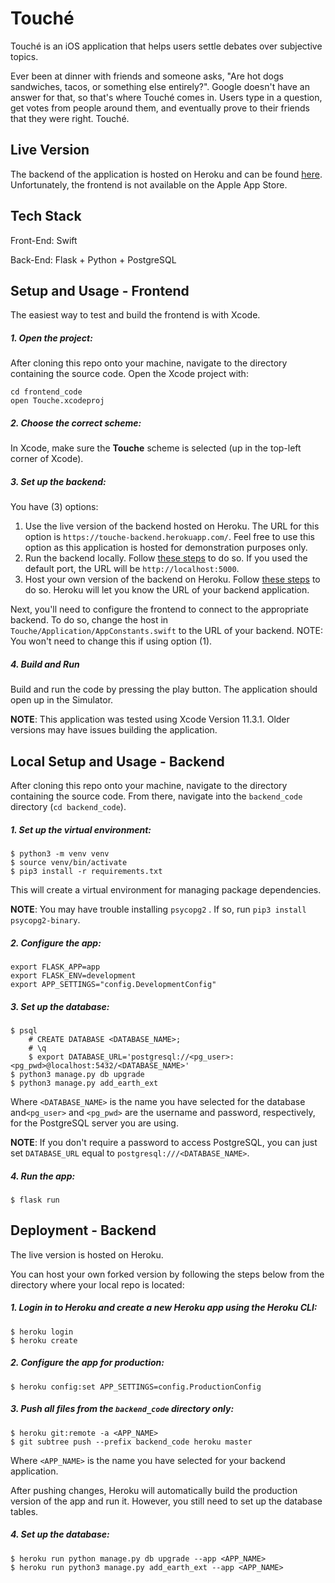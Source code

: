 # Touché

Touché is an iOS application that helps users settle debates over subjective topics.

Ever been at dinner with friends and someone asks, "Are hot dogs sandwiches, tacos, or something else entirely?". Google doesn't have an answer for that, so that's where Touché comes in. Users type in a question, get votes from people around them, and eventually prove to their friends that they were right. Touché.

## Live Version

The backend of the application is hosted on Heroku and can be found [here](https://touche-backend.herokuapp.com/). Unfortunately, the frontend is not available on the Apple App Store.

## Tech Stack

Front-End: Swift

Back-End: Flask + Python + PostgreSQL

## Setup and Usage - Frontend

The easiest way to test and build the frontend is with Xcode. 

##### 1. Open the project:

After cloning this repo onto your machine, navigate to the directory containing the source code. Open the Xcode project with:

```
cd frontend_code
open Touche.xcodeproj
```

##### 2. Choose the correct scheme:

In Xcode, make sure the **Touche** scheme is selected (up in the top-left corner of Xcode). 

##### 3. Set up the backend:

You have (3) options:

1. Use the live version of the backend hosted on Heroku. The URL for this option is `https://touche-backend.herokuapp.com/`. Feel free to use this option as this application is hosted for demonstration purposes only.
2. Run the backend locally. Follow [these steps](https://github.com/mmanhard/Touche#local-setup-and-usage---backend) to do so. If you used the default port, the URL will be `http://localhost:5000`.
3. Host your own version of the backend on Heroku. Follow [these steps](https://github.com/mmanhard/Touche#deployment---backend) to do so. Heroku will let you know the URL of your backend application.

Next, you'll need to configure the frontend to connect to the appropriate backend.  To do so, change the host in `Touche/Application/AppConstants.swift` to the URL of your backend. NOTE: You won't need to change this if using option (1).

##### 4. Build and Run

Build and run the code by pressing the play button. The application should open up in the Simulator.

**NOTE**: This application was tested using Xcode Version 11.3.1. Older versions may have issues building the application.

## Local Setup and Usage - Backend

After cloning this repo onto your machine, navigate to the directory containing the source code. From there, navigate into the `backend_code` directory (`cd backend_code`).

##### 1. Set up the virtual environment:

```
$ python3 -m venv venv
$ source venv/bin/activate
$ pip3 install -r requirements.txt
```

This will create a virtual environment for managing package dependencies.

**NOTE**: You may have trouble installing `psycopg2` . If so, run `pip3 install psycopg2-binary`.

##### 2. Configure the app:

```
export FLASK_APP=app
export FLASK_ENV=development
export APP_SETTINGS="config.DevelopmentConfig"
```

##### 3. Set up the database:

```
$ psql
    # CREATE DATABASE <DATABASE_NAME>;
    # \q
    $ export DATABASE_URL='postgresql://<pg_user>:<pg_pwd>@localhost:5432/<DATABASE_NAME>' 
$ python3 manage.py db upgrade
$ python3 manage.py add_earth_ext
```
Where `<DATABASE_NAME>` is the name you have selected for the database and`<pg_user>` and `<pg_pwd>` are the username and password, respectively, for the PostgreSQL server you are using. 

**NOTE**: If you don't require a password to access PostgreSQL, you can just set `DATABASE_URL` equal to `postgresql:///<DATABASE_NAME>`.

##### 4. Run the app:

```
$ flask run
```

## Deployment - Backend

The live version is hosted on Heroku.

You can host your own forked version by following the steps below from the directory where your local repo is located:

##### 1. Login in to Heroku and create a new Heroku app using the Heroku CLI:

```
$ heroku login
$ heroku create
```

##### 2. Configure the app for production:

```
$ heroku config:set APP_SETTINGS=config.ProductionConfig
```

##### 3. Push all files from the `backend_code` directory only:

```
$ heroku git:remote -a <APP_NAME>
$ git subtree push --prefix backend_code heroku master
```
Where `<APP_NAME>` is the name you have selected for your backend application.

After pushing changes, Heroku will automatically build the production version of the app and run it. However, you still need to set up the database tables.

##### 4. Set up the database:

```
$ heroku run python manage.py db upgrade --app <APP_NAME>
$ heroku run python3 manage.py add_earth_ext --app <APP_NAME>
```
